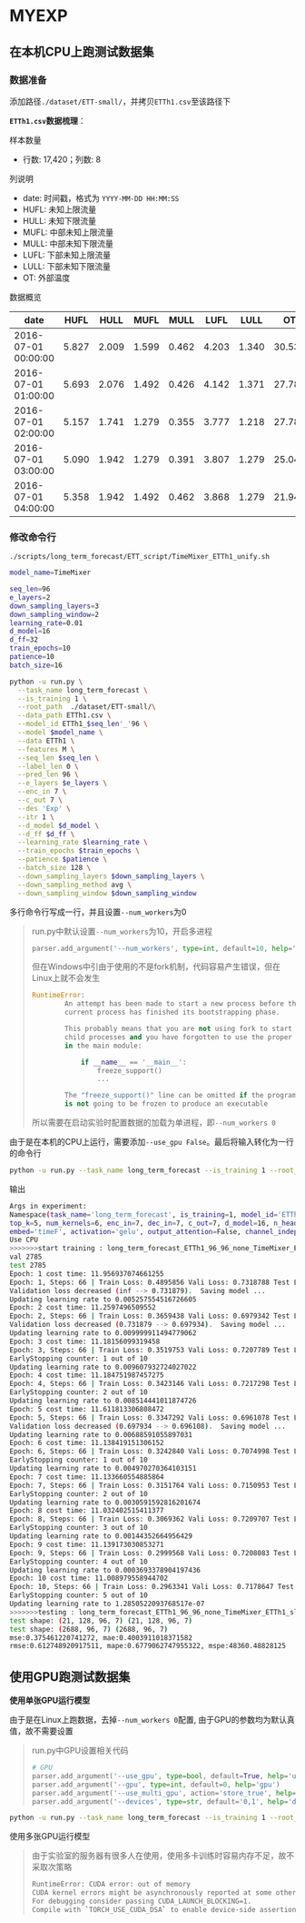 # MYEXP

## 在本机CPU上跑测试数据集

### 数据准备

添加路径`./dataset/ETT-small/`，并拷贝`ETTh1.csv`至该路径下

**`ETTh1.csv`数据梳理**：

样本数量

- 行数: 17,420；列数: 8

列说明

- date: 时间戳，格式为 `YYYY-MM-DD HH:MM:SS`
- HUFL: 未知上限流量
- HULL: 未知下限流量
- MUFL: 中部未知上限流量
- MULL: 中部未知下限流量
- LUFL: 下部未知上限流量
- LULL: 下部未知下限流量
- OT: 外部温度

数据概览

| date                | HUFL  | HULL  | MUFL  | MULL  | LUFL  | LULL  | OT     |
| ------------------- | ----- | ----- | ----- | ----- | ----- | ----- | ------ |
| 2016-07-01 00:00:00 | 5.827 | 2.009 | 1.599 | 0.462 | 4.203 | 1.340 | 30.531 |
| 2016-07-01 01:00:00 | 5.693 | 2.076 | 1.492 | 0.426 | 4.142 | 1.371 | 27.787 |
| 2016-07-01 02:00:00 | 5.157 | 1.741 | 1.279 | 0.355 | 3.777 | 1.218 | 27.787 |
| 2016-07-01 03:00:00 | 5.090 | 1.942 | 1.279 | 0.391 | 3.807 | 1.279 | 25.044 |
| 2016-07-01 04:00:00 | 5.358 | 1.942 | 1.492 | 0.462 | 3.868 | 1.279 | 21.948 |

### 修改命令行

`./scripts/long_term_forecast/ETT_script/TimeMixer_ETTh1_unify.sh`

```bash
model_name=TimeMixer

seq_len=96
e_layers=2
down_sampling_layers=3
down_sampling_window=2
learning_rate=0.01
d_model=16
d_ff=32
train_epochs=10
patience=10
batch_size=16

python -u run.py \
  --task_name long_term_forecast \
  --is_training 1 \
  --root_path  ./dataset/ETT-small/\
  --data_path ETTh1.csv \
  --model_id ETTh1_$seq_len'_'96 \
  --model $model_name \
  --data ETTh1 \
  --features M \
  --seq_len $seq_len \
  --label_len 0 \
  --pred_len 96 \
  --e_layers $e_layers \
  --enc_in 7 \
  --c_out 7 \
  --des 'Exp' \
  --itr 1 \
  --d_model $d_model \
  --d_ff $d_ff \
  --learning_rate $learning_rate \
  --train_epochs $train_epochs \
  --patience $patience \
  --batch_size 128 \
  --down_sampling_layers $down_sampling_layers \
  --down_sampling_method avg \
  --down_sampling_window $down_sampling_window
```

多行命令行写成一行，并且设置`--num_workers`为0

> run.py中默认设置`--num_workers`为10，开启多进程
> ```python
> parser.add_argument('--num_workers', type=int, default=10, help='data loader num workers')
> ```
>
> 但在Windows中引由于使用的不是fork机制，代码容易产生错误，但在Linux上就不会发生
>
> ```python
> RuntimeError:
>         An attempt has been made to start a new process before the
>         current process has finished its bootstrapping phase.
> 
>         This probably means that you are not using fork to start your
>         child processes and you have forgotten to use the proper idiom
>         in the main module:
> 
>             if __name__ == '__main__':
>                 freeze_support()
>                 ...
> 
>         The "freeze_support()" line can be omitted if the program
>         is not going to be frozen to produce an executable
> ```
>
> 所以需要在启动实验时配置数据的加载为单进程，即`--num_workers 0`

由于是在本机的CPU上运行，需要添加`--use_gpu False`。最后将输入转化为一行的命令行

```bash
python -u run.py --task_name long_term_forecast --is_training 1 --root_path ./dataset/ETT-small/ --data_path ETTh1.csv --model_id ETTh1_96_96 --model TimeMixer --data ETTh1 --features M --seq_len 96 --label_len 0 --pred_len 96 --e_layers 2 --enc_in 7 --c_out 7 --des 'Exp' --itr 1 --d_model 16 --d_ff 32 --learning_rate 0.01 --train_epochs 10 --patience 10 --batch_size 128 --down_sampling_layers 3 --down_sampling_method avg --down_sampling_window 2 --num_workers 0 --use_gpu False
```

输出

```bash
Args in experiment:
Namespace(task_name='long_term_forecast', is_training=1, model_id='ETTh1_96_96', model='TimeMixer', data='ETTh1', root_path='./dataset/ETT-small/', data_path='ETTh1.csv', features='M', target='OT', freq='h', checkpoints='./checkpoints/', seq_len=96, label_len=0, pred_len=96, seasonal_patterns='Monthly', inverse=False, 
top_k=5, num_kernels=6, enc_in=7, dec_in=7, c_out=7, d_model=16, n_heads=4, e_layers=2, d_layers=1, d_ff=32, moving_avg=25, factor=1, distil=True, dropout=0.1, 
embed='timeF', activation='gelu', output_attention=False, channel_independence=1, decomp_method='moving_avg', use_norm=1, down_sampling_layers=3, down_sampling_window=2, down_sampling_method='avg', num_workers=0, itr=1, train_epochs=10, batch_size=128, patience=10, learning_rate=0.01, des="'Exp'", loss='MSE', lradj='TST', pct_start=0.2, use_amp=False, comment='none', use_gpu=False, gpu=0, use_multi_gpu=False, devices='0,1', p_hidden_dims=[128, 128], p_hidden_layers=2)        
Use CPU
>>>>>>>start training : long_term_forecast_ETTh1_96_96_none_TimeMixer_ETTh1_sl96_pl96_dm16_nh4_el2_dl1_df32_fc1_ebtimeF_dtTrue_'Exp'_0>>>>>>>>>>>>>>>>>>>>>>>>>>train 8449
val 2785
test 2785
Epoch: 1 cost time: 11.956937074661255
Epoch: 1, Steps: 66 | Train Loss: 0.4895856 Vali Loss: 0.7318788 Test Loss: 0.4053843
Validation loss decreased (inf --> 0.731879).  Saving model ...
Updating learning rate to 0.005257554516726605
Epoch: 2 cost time: 11.2597496509552
Epoch: 2, Steps: 66 | Train Loss: 0.3659438 Vali Loss: 0.6979342 Test Loss: 0.3866798
Validation loss decreased (0.731879 --> 0.697934).  Saving model ...
Updating learning rate to 0.009999911494779062
Epoch: 3 cost time: 11.18156099319458
Epoch: 3, Steps: 66 | Train Loss: 0.3519753 Vali Loss: 0.7207789 Test Loss: 0.3777077
EarlyStopping counter: 1 out of 10
Updating learning rate to 0.009607932724027022
Epoch: 4 cost time: 11.184751987457275
Epoch: 4, Steps: 66 | Train Loss: 0.3423146 Vali Loss: 0.7217298 Test Loss: 0.3773392
EarlyStopping counter: 2 out of 10
Updating learning rate to 0.008514441011874726
Epoch: 5 cost time: 11.611813306808472
Epoch: 5, Steps: 66 | Train Loss: 0.3347292 Vali Loss: 0.6961078 Test Loss: 0.3754612
Validation loss decreased (0.697934 --> 0.696108).  Saving model ...
Updating learning rate to 0.00688591055897031
Epoch: 6 cost time: 11.138419151306152
Epoch: 6, Steps: 66 | Train Loss: 0.3242840 Vali Loss: 0.7074998 Test Loss: 0.3752505
EarlyStopping counter: 1 out of 10
Updating learning rate to 0.004970270364103151
Epoch: 7 cost time: 11.133660554885864
Epoch: 7, Steps: 66 | Train Loss: 0.3151764 Vali Loss: 0.7150953 Test Loss: 0.3751171
EarlyStopping counter: 2 out of 10
Updating learning rate to 0.0030591592816201674
Epoch: 8 cost time: 11.032402515411377
Epoch: 8, Steps: 66 | Train Loss: 0.3069362 Vali Loss: 0.7209707 Test Loss: 0.3770323
EarlyStopping counter: 3 out of 10
Updating learning rate to 0.00144352664956429
Epoch: 9 cost time: 11.139173030853271
Epoch: 9, Steps: 66 | Train Loss: 0.2999568 Vali Loss: 0.7208083 Test Loss: 0.3793353
EarlyStopping counter: 4 out of 10
Updating learning rate to 0.0003693378904197436
Epoch: 10 cost time: 11.008979558944702
Epoch: 10, Steps: 66 | Train Loss: 0.2963341 Vali Loss: 0.7178647 Test Loss: 0.3791638
EarlyStopping counter: 5 out of 10
Updating learning rate to 1.2850522093768517e-07
>>>>>>>testing : long_term_forecast_ETTh1_96_96_none_TimeMixer_ETTh1_sl96_pl96_dm16_nh4_el2_dl1_df32_fc1_ebtimeF_dtTrue_'Exp'_0<<<<<<<<<<<<<<<<<<<<<<<<<<<<<<<<<test 2785
test shape: (21, 128, 96, 7) (21, 128, 96, 7)
test shape: (2688, 96, 7) (2688, 96, 7)
mse:0.375461220741272, mae:0.4003911018371582
rmse:0.612748920917511, mape:0.6779062747955322, mspe:48360.48828125
```

## 使用GPU跑测试数据集

**使用单张GPU运行模型**

由于是在Linux上跑数据，去掉`--num_workers 0`配置, 由于GPU的参数均为默认真值，故不需要设置

> run.py中GPU设置相关代码
> ```python
> # GPU
> parser.add_argument('--use_gpu', type=bool, default=True, help='use gpu')
> parser.add_argument('--gpu', type=int, default=0, help='gpu')
> parser.add_argument('--use_multi_gpu', action='store_true', help='use multiple gpus', default=False)
> parser.add_argument('--devices', type=str, default='0,1', help='device ids of multile gpus')
> ```
>

```bash
python -u run.py --task_name long_term_forecast --is_training 1 --root_path ./dataset/ETT-small/ --data_path ETTh1.csv --model_id ETTh1_96_96 --model TimeMixer --data ETTh1 --features M --seq_len 96 --label_len 0 --pred_len 96 --e_layers 2 --enc_in 7 --c_out 7 --des 'Exp' --itr 1 --d_model 16 --d_ff 32 --learning_rate 0.01 --train_epochs 10 --patience 10 --batch_size 128 --down_sampling_layers 3 --down_sampling_method avg --down_sampling_window 2
```

使用多张GPU运行模型

> 由于实验室的服务器有很多人在使用，使用多卡训练时容易内存不足，故不采取次策略
>
> ```bash
> RuntimeError: CUDA error: out of memory
> CUDA kernel errors might be asynchronously reported at some other API call, so the stacktrace below might be incorrect.
> For debugging consider passing CUDA_LAUNCH_BLOCKING=1.
> Compile with `TORCH_USE_CUDA_DSA` to enable device-side assertions.
> ```
